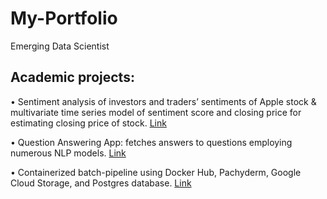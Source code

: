 # My-Portfolio
Emerging Data Scientist

## Academic projects:

• Sentiment analysis of investors and traders’ sentiments of Apple stock & multivariate time series model of sentiment score and closing price for estimating closing price of stock. [Link](https://github.com/Diksha-cmd/Predicting_Stock_Price_Using_Sentiment)

• Question Answering App: fetches answers to questions employing numerous NLP models. [Link](https://github.com/Diksha-cmd/Question-Answering_App)

• Containerized batch-pipeline using Docker Hub, Pachyderm, Google Cloud Storage, and Postgres database. [Link](https://github.com/Diksha-cmd/Containerized-batch-pipeline-using-DockerHub-Pachyderm-Google-Cloud-Storage-Postgres-Cloud-Database)
